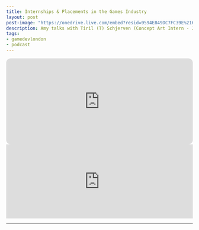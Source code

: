 ```yaml
---
title: Internships & Placements in the Games Industry
layout: post
post-image: "https://onedrive.live.com/embed?resid=9594E849DC7FC39E%2161161&authkey=%21AGNSRgInIVehY8Q&width=1920&height=1634"
description: Amy talks with Tiril (T) Schjerven (Concept Art Intern - Jagex) and Tom (Content Producer Intern - Into Games) about their journeys into the games industry and how their internships went!
tags:
- gamedevlondon
- podcast
---
```


<iframe style="border-radius:12px" src="https://open.spotify.com/embed/episode/1cDZYildC8tsyeT0XilsM5?utm_source=generator" width="100%" height="232" frameBorder="0" allowfullscreen="" allow="autoplay; clipboard-write; encrypted-media; fullscreen; picture-in-picture"></iframe>
<iframe src="https://anchor.fm/game-dev-london/embed/episodes/InternshipsPlacements-In-The-Games-Industry---Part-1---101---Game-Dev-London-Podcast-e1gb5kb/a-a7ld0pc" height="200" width="100%" frameborder="0" scrolling="no"></iframe>

---